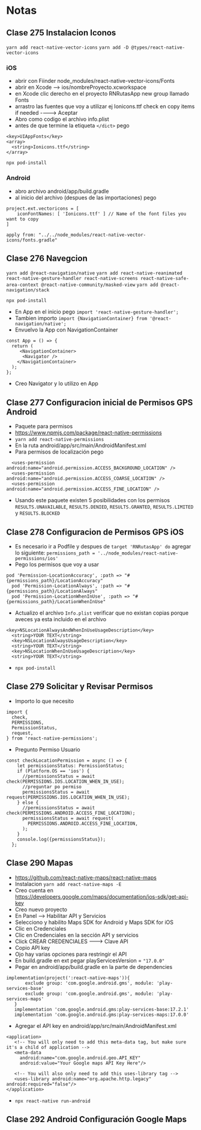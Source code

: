 # Notas

## Clase 275 Instalacion Iconos

`yarn add react-native-vector-icons`
`yarn add -D @types/react-native-vector-icons`

### iOS

- abrir con Fiinder node_modules/react-native-vector-icons/Fonts
- abrir en Xcode --> ios/nombreProyecto.xcworkspace
- en Xcode clic derecho en el proyecto RNRutasApp new group llamado Fonts
- arrastro las fuentes que voy a utilizar ej Ionicons.ttf check en copy items if needed ----> Aceptar
- Abro como codigo el archivo info.plist
- antes de que termine la etiqueta `</dict>` pego

```
<key>UIAppFonts</key>
<array>
  <string>Ionicons.ttf</string>
</array>
```

`npx pod-install`

### Android

- abro archivo android/app/build.gradle
- al inicio del archivo (despues de las importaciones) pego

```
project.ext.vectoricons = [
    iconFontNames: [ 'Ionicons.ttf' ] // Name of the font files you want to copy
]

apply from: "../../node_modules/react-native-vector-icons/fonts.gradle"
```

## Clase 276 Navegcion

`yarn add @react-navigation/native`
`yarn add react-native-reanimated react-native-gesture-handler react-native-screens react-native-safe-area-context @react-native-community/masked-view`
`yarn add @react-navigation/stack`

`npx pod-install`

- En App en el inicio pego
  `import 'react-native-gesture-handler';`
- Tambien importo
  `import {NavigationContainer} from '@react-navigation/native';`
- Envuelvo la App con NavigationContainer

```
const App = () => {
  return (
     <NavigationContainer>
      <Navigator />
    </NavigationContainer>
  );
};
```

- Creo Navigator y lo utilizo en App

## Clase 277 Configuracion inicial de Permisos GPS Android

- Paquete para permisos
- https://www.npmjs.com/package/react-native-permissions
- `yarn add react-native-permissions`
- En la ruta android/app/src/main/AndroidManifest.xml
- Para permisos de localización pego

```
  <uses-permission android:name="android.permission.ACCESS_BACKGROUND_LOCATION" />
  <uses-permission android:name="android.permission.ACCESS_COARSE_LOCATION" />
  <uses-permission android:name="android.permission.ACCESS_FINE_LOCATION" />
```

- Usando este paquete existen 5 posibilidades con los permisos `RESULTS.UNAVAILABLE`, `RESULTS.DENIED`, `RESULTS.GRANTED`, `RESULTS.LIMITED` y `RESULTS.BLOCKED`

## Clase 278 Configuracion de Permisos GPS iOS

- Es necesario ir a Podfile y despues de `target 'RNRutasApp' do` agregar lo siguiente: `permissions_path = '../node_modules/react-native-permissions/ios'`
- Pego los permisos que voy a usar

```
pod 'Permission-LocationAccuracy', :path => "#{permissions_path}/LocationAccuracy"
  pod 'Permission-LocationAlways', :path => "#{permissions_path}/LocationAlways"
  pod 'Permission-LocationWhenInUse', :path => "#{permissions_path}/LocationWhenInUse"
```

- Actualizo el archivo `Info.plist` verificar que no existan copias porque aveces ya esta incluido en el archivo

```
<key>NSLocationAlwaysAndWhenInUseUsageDescription</key>
  <string>YOUR TEXT</string>
  <key>NSLocationAlwaysUsageDescription</key>
  <string>YOUR TEXT</string>
  <key>NSLocationWhenInUseUsageDescription</key>
  <string>YOUR TEXT</string>
```

- `npx pod-install`

## Clase 279 Solicitar y Revisar Permisos

- Importo lo que necesito

```
import {
  check,
  PERMISSIONS,
  PermissionStatus,
  request,
} from 'react-native-permissions';
```

- Pregunto Permiso Usuario

```
const checkLocationPermission = async () => {
    let permissionsStatus: PermissionStatus;
    if (Platform.OS == 'ios') {
      //permissionsStatus = await check(PERMISSIONS.IOS.LOCATION_WHEN_IN_USE);
      //preguntar po permiso
      permissionsStatus = await request(PERMISSIONS.IOS.LOCATION_WHEN_IN_USE);
    } else {
      //permissionsStatus = await check(PERMISSIONS.ANDROID.ACCESS_FINE_LOCATION);
      permissionsStatus = await request(
        PERMISSIONS.ANDROID.ACCESS_FINE_LOCATION,
      );
    }
    console.log({permissionsStatus});
  };
```

## Clase 290 Mapas

- https://github.com/react-native-maps/react-native-maps
- Instalacion `yarn add react-native-maps -E`
- Creo cuenta en https://developers.google.com/maps/documentation/ios-sdk/get-api-key
- Creo nuevo proyecto
- En Panel --> Habilitar API y Servicios
- Selecciono y habilito Maps SDK for Android y Maps SDK for iOS
- Clic en Credenciales
- Clic en Credenciales en la sección API y servicios
- Click CREAR CREDENCIALES ---> Clave API
- Copio API key
- Ojo hay varias opciones para restringir el API
- En build.gradle en ext pegar playServicesVersion = `"17.0.0"`
- Pegar en android/app/build.gradle en la parte de dependencies

```
implementation(project(':react-native-maps')){
       exclude group: 'com.google.android.gms', module: 'play-services-base'
       exclude group: 'com.google.android.gms', module: 'play-services-maps'
   }
   implementation 'com.google.android.gms:play-services-base:17.2.1'
   implementation 'com.google.android.gms:play-services-maps:17.0.0'
```

- Agregar el API key en android/app/src/main/AndroidManifest.xml

```
<application>
   <!-- You will only need to add this meta-data tag, but make sure it's a child of application -->
   <meta-data
     android:name="com.google.android.geo.API_KEY"
     android:value="Your Google maps API Key Here"/>

   <!-- You will also only need to add this uses-library tag -->
   <uses-library android:name="org.apache.http.legacy" android:required="false"/>
</application>
```

- `npx react-native run-android`

## Clase 292 Android Configuración Google Maps

<!-- > ### Aplicación realizada con React Native consiste en una aplicación tipo Pokedex -->

<!-- - Ejecuta `cd RN-Pokedex`
- Ejecuta `yarn install`
- Si lo ejecutas para iOS `npx pod-install && npx react-native run-ios`
- Si lo ejecutas para Android `npx react-native run-android` -->
